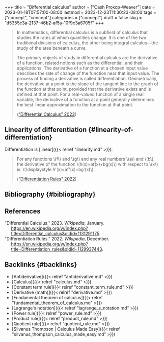 +++
title = "Differential calculus"
author = ["Cash Prokop-Weaver"]
date = 2023-01-18T07:57:00-08:00
lastmod = 2023-12-23T11:30:23-08:00
tags = ["concept", "concept"]
categories = ["concept"]
draft = false
slug = "d5355c3a-2137-46b2-af5a-10f9c3a6705f"
+++

> In mathematics, differential calculus is a subfield of calculus that studies the rates at which quantities change. It is one of the two traditional divisions of calculus, the other being integral calculus—the study of the area beneath a curve.
>
> The primary objects of study in differential calculus are the derivative of a function, related notions such as the differential, and their applications. The derivative of a function at a chosen input value describes the rate of change of the function near that input value. The process of finding a derivative is called differentiation. Geometrically, the derivative at a point is the slope of the tangent line to the graph of the function at that point, provided that the derivative exists and is defined at that point. For a real-valued function of a single real variable, the derivative of a function at a point generally determines the best linear approximation to the function at that point.
>
> (<a href="#citeproc_bib_item_1">“Differential Calculus” 2023</a>)


## Linearity of differentiation {#linearity-of-differentiation}

Differentiation is [linear]({{< relref "linearity.md" >}}).

> For any functions \\(f\\) and \\(g\\) and any real numbers \\(a\\) and \\(b\\), the derivative of the function \\(h(x)=af(x)+bg(x)\\) with respect to \\(x\\) is: \\(\displaystyle h'(x)=af'(x)+bg'(x)\\).
>
> (<a href="#citeproc_bib_item_2">“Differentiation Rules” 2022</a>)


## Bibliography {#bibliography}

## References

<style>.csl-entry{text-indent: -1.5em; margin-left: 1.5em;}</style><div class="csl-bib-body">
  <div class="csl-entry"><a id="citeproc_bib_item_1"></a>“Differential Calculus.” 2023. <i>Wikipedia</i>, January. <a href="https://en.wikipedia.org/w/index.php?title=Differential_calculus&oldid=1131291175">https://en.wikipedia.org/w/index.php?title=Differential_calculus&#38;oldid=1131291175</a>.</div>
  <div class="csl-entry"><a id="citeproc_bib_item_2"></a>“Differentiation Rules.” 2022. <i>Wikipedia</i>, December. <a href="https://en.wikipedia.org/w/index.php?title=Differentiation_rules&oldid=1129937443">https://en.wikipedia.org/w/index.php?title=Differentiation_rules&#38;oldid=1129937443</a>.</div>
</div>



## Backlinks {#backlinks}

-   [Antiderivative]({{< relref "antiderivative.md" >}})
-   [Calculus]({{< relref "calculus.md" >}})
-   [Constant term rule]({{< relref "constant_term_rule.md" >}})
-   [Derivative (math)]({{< relref "derivative.md" >}})
-   [Fundamental theorem of calculus]({{< relref "fundamental_theorem_of_calculus.md" >}})
-   [Lagrange's notation]({{< relref "lagrange_s_notation.md" >}})
-   [Power rule]({{< relref "power_rule.md" >}})
-   [Product rule]({{< relref "product_rule.md" >}})
-   [Quotient rule]({{< relref "quotient_rule.md" >}})
-   [Silvanus Thompson | Calculus Made Easy]({{< relref "silvanus_thompson_calculus_made_easy.md" >}})
